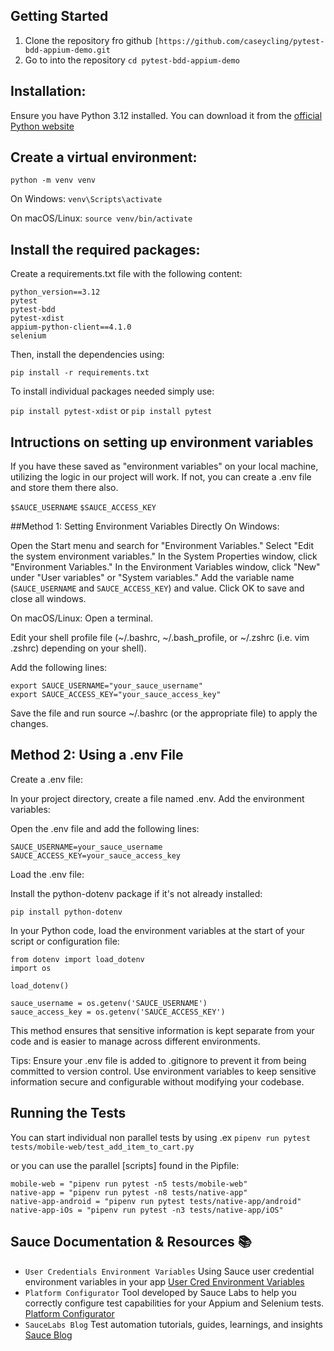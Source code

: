 ## Getting Started
1. Clone the repository fro github `[https://github.com/caseycling/pytest-bdd-appium-demo.git`
2. Go to into the repository `cd pytest-bdd-appium-demo`

## Installation:

Ensure you have Python 3.12 installed. You can download it from the [official Python website](https://www.python.org/downloads/)

## Create a virtual environment:

`python -m venv venv`

On Windows:
`venv\Scripts\activate`

On macOS/Linux:
`source venv/bin/activate`

## Install the required packages:

Create a requirements.txt file with the following content:

``` 
python_version==3.12
pytest
pytest-bdd
pytest-xdist
appium-python-client==4.1.0
selenium
```

Then, install the dependencies using:

`pip install -r requirements.txt`

To install individual packages needed simply use:

`pip install pytest-xdist` or `pip install pytest`

## Intructions on setting up environment variables
If you have these saved as "environment variables" on your local machine, utilizing the logic in our project will work. If not, you can create a .env file and store them there also.

`$SAUCE_USERNAME`
`$SAUCE_ACCESS_KEY`

##Method 1: Setting Environment Variables Directly
On Windows:

Open the Start menu and search for "Environment Variables."
Select "Edit the system environment variables."
In the System Properties window, click "Environment Variables."
In the Environment Variables window, click "New" under "User variables" or "System variables."
Add the variable name (`SAUCE_USERNAME` and `SAUCE_ACCESS_KEY`) and value.
Click OK to save and close all windows.

On macOS/Linux:
Open a terminal.

Edit your shell profile file (~/.bashrc, ~/.bash_profile, or ~/.zshrc (i.e. vim .zshrc) depending on your shell).

Add the following lines:

```
export SAUCE_USERNAME="your_sauce_username"
export SAUCE_ACCESS_KEY="your_sauce_access_key"
```
Save the file and run source ~/.bashrc (or the appropriate file) to apply the changes.


## Method 2: Using a .env File
Create a .env file:

In your project directory, create a file named .env.
Add the environment variables:

Open the .env file and add the following lines:

```
SAUCE_USERNAME=your_sauce_username
SAUCE_ACCESS_KEY=your_sauce_access_key
```
Load the .env file:

Install the python-dotenv package if it's not already installed:

`pip install python-dotenv`

In your Python code, load the environment variables at the start of your script or configuration file:
```
from dotenv import load_dotenv
import os

load_dotenv()

sauce_username = os.getenv('SAUCE_USERNAME')
sauce_access_key = os.getenv('SAUCE_ACCESS_KEY')
```
This method ensures that sensitive information is kept separate from your code and is easier to manage across different environments.

Tips:
Ensure your .env file is added to .gitignore to prevent it from being committed to version control.
Use environment variables to keep sensitive information secure and configurable without modifying your codebase.

## Running the Tests

You can start individual non parallel tests by using .ex `pipenv run pytest tests/mobile-web/test_add_item_to_cart.py`

or you can use the parallel [scripts] found in the Pipfile:

```
mobile-web = "pipenv run pytest -n5 tests/mobile-web"
native-app = "pipenv run pytest -n8 tests/native-app"
native-app-android = "pipenv run pytest tests/native-app/android"
native-app-iOs = "pipenv run pytest -n3 tests/native-app/iOS"
```



## Sauce Documentation & Resources 📚
- `User Credentials Environment Variables` Using Sauce user credential environment variables in your app [User Cred Environment Variables](https://docs.saucelabs.com/secure-connections/sauce-connect/setup-configuration/environment-variables/#user-credentials-environment-variables)
- `Platform Configurator` Tool developed by Sauce Labs to help you correctly configure test capabilities for your Appium and Selenium tests. [Platform Configurator](https://saucelabs.com/products/platform-configurator#/)
- `SauceLabs Blog` Test automation tutorials, guides, learnings, and insights [Sauce Blog](https://saucelabs.com/resources/blog)
